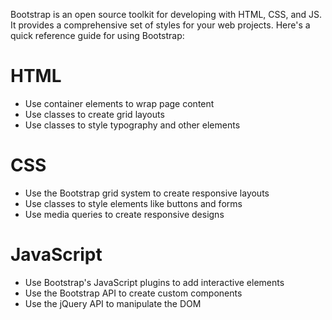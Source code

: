 Bootstrap is an open source toolkit for developing with HTML, CSS, and JS. It provides a comprehensive set of styles for your web projects. Here's a quick reference guide for using Bootstrap:

# HTML
- Use container elements to wrap page content
- Use classes to create grid layouts
- Use classes to style typography and other elements
# CSS
- Use the Bootstrap grid system to create responsive layouts
- Use classes to style elements like buttons and forms
- Use media queries to create responsive designs
# JavaScript
- Use Bootstrap's JavaScript plugins to add interactive elements
- Use the Bootstrap API to create custom components
- Use the jQuery API to manipulate the DOM